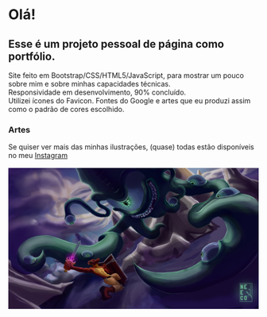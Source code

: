 <h1> Olá!</h1>
<h2>
Esse é um projeto pessoal de página como portfólio.
</h2>
Site feito em Bootstrap/CSS/HTML5/JavaScript, para mostrar um pouco sobre mim e sobre minhas capacidades técnicas.
<br>
Responsividade em desenvolvimento, 90% concluído.
<br>
Utilizei ícones do Favicon.
Fontes do Google
e artes que eu produzi assim como o padrão de cores escolhido.
<br>
<h3>Artes</h3>
Se quiser ver mais das minhas ilustrações, (quase) todas estão disponíveis no meu
<a href=https://www.instagram.com/neecolart/> Instagram </a>
<br>
<br>
<img src="./src/assets/img/wppfull.jpeg">

